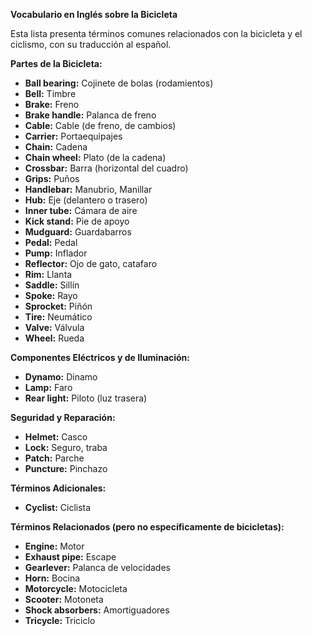 

**Vocabulario en Inglés sobre la Bicicleta**

Esta lista presenta términos comunes relacionados con la bicicleta y el ciclismo, con su traducción al español.

**Partes de la Bicicleta:**

*   **Ball bearing:** Cojinete de bolas (rodamientos)
*   **Bell:** Timbre
*   **Brake:** Freno
*   **Brake handle:** Palanca de freno
*   **Cable:** Cable (de freno, de cambios)
*   **Carrier:** Portaequipajes
*   **Chain:** Cadena
*   **Chain wheel:** Plato (de la cadena)
*   **Crossbar:** Barra (horizontal del cuadro)
*   **Grips:** Puños
*   **Handlebar:** Manubrio, Manillar
*   **Hub:** Eje (delantero o trasero)
*   **Inner tube:** Cámara de aire
*   **Kick stand:** Pie de apoyo
*   **Mudguard:** Guardabarros
*   **Pedal:** Pedal
*   **Pump:** Inflador
*   **Reflector:** Ojo de gato, catafaro
*   **Rim:** Llanta
*   **Saddle:** Sillín
*   **Spoke:** Rayo
*   **Sprocket:** Piñón
*   **Tire:** Neumático
*   **Valve:** Válvula
*   **Wheel:** Rueda

**Componentes Eléctricos y de Iluminación:**

*   **Dynamo:** Dinamo
*   **Lamp:** Faro
*   **Rear light:** Piloto (luz trasera)

**Seguridad y Reparación:**

*   **Helmet:** Casco
*   **Lock:** Seguro, traba
*   **Patch:** Parche
*   **Puncture:** Pinchazo

**Términos Adicionales:**

*   **Cyclist:** Ciclista

**Términos Relacionados (pero no específicamente de bicicletas):**

*   **Engine:** Motor
*   **Exhaust pipe:** Escape
*   **Gearlever:** Palanca de velocidades
*   **Horn:** Bocina
*   **Motorcycle:** Motocicleta
*   **Scooter:** Motoneta
*   **Shock absorbers:** Amortiguadores
*   **Tricycle:** Triciclo

